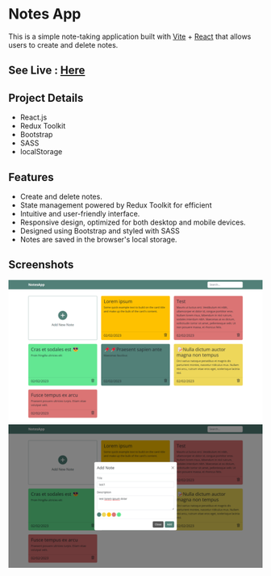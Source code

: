 # Notes App
This is a simple note-taking application built with [Vite](https://vitejs.dev/) + [React](https://reactjs.org/) that allows users to create and delete notes. 

## See Live : [Here](https://simple-notes-app-react.netlify.app)

## Project Details
- React.js
- Redux Toolkit
- Bootstrap
- SASS 
- localStorage

## Features
- Create and delete notes.
- State management powered by Redux Toolkit for efficient
- Intuitive and user-friendly interface.
- Responsive design, optimized for both desktop and mobile devices.
- Designed using Bootstrap and styled with SASS
- Notes are saved in the browser's local storage.

## Screenshots
![note-app](/src/assets/note-app-1.png)
![note-app](/src/assets/note-app-2.png)
